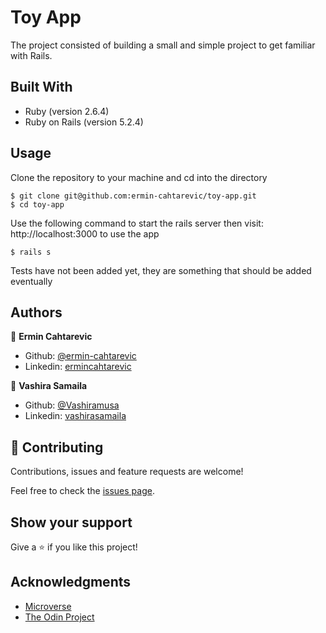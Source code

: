 # Toy App

The project consisted of building a small and simple project to get familiar with Rails.

## Built With

- Ruby (version 2.6.4)
- Ruby on Rails (version 5.2.4)

## Usage

Clone the repository to your machine and cd into the directory

````
$ git clone git@github.com:ermin-cahtarevic/toy-app.git
$ cd toy-app
````
Use the following command to start the rails server then visit: http://localhost:3000 to use the app
````
$ rails s
````

Tests have not been added yet, they are something that should be added eventually

## Authors

👤 **Ermin Cahtarevic**

- Github: [@ermin-cahtarevic](https://github.com/ermin-cahtarevic)
- Linkedin: [ermincahtarevic](https://www.linkedin.com/in/ermincahtarevic/)

👤 **Vashira Samaila**

- Github: [@Vashiramusa](https://github.com/Vashiramusa)
- Linkedin: [vashirasamaila](https://www.linkedin.com/in/vashirasamaila/)

## 🤝 Contributing

Contributions, issues and feature requests are welcome!

Feel free to check the [issues page](https://github.com/ermin-cahtarevic/toy-app/issues).

## Show your support

Give a ⭐️ if you like this project!

## Acknowledgments

- [Microverse](https://www.microverse.org/)
- [The Odin Project](https://www.theodinproject.com/)
